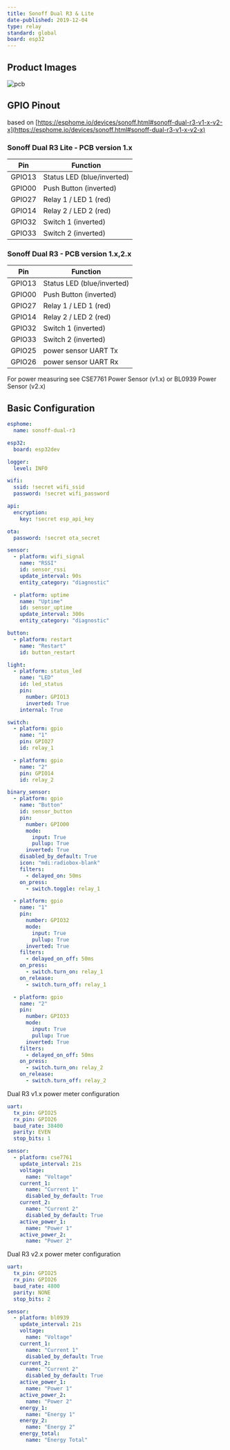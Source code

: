 ```yaml
---
title: Sonoff Dual R3 & Lite
date-published: 2019-12-04
type: relay
standard: global
board: esp32
---
```


## Product Images

![pcb](./Sonoff-DualR3-Lite-PCB.jpg "DualR3 Lite PCB v1.0")

## GPIO Pinout

based on [https://esphome.io/devices/sonoff.html#sonoff-dual-r3-v1-x-v2-x](https://esphome.io/devices/sonoff.html#sonoff-dual-r3-v1-x-v2-x)

### Sonoff Dual R3 Lite - PCB version 1.x

| Pin    | Function                   |
| ------ | -------------------------- |
| GPIO13 | Status LED (blue/inverted) |
| GPIO00 | Push Button (inverted)     |
| GPIO27 | Relay 1 / LED 1 (red)      |
| GPIO14 | Relay 2 / LED 2 (red)      |
| GPIO32 | Switch 1 (inverted)        |
| GPIO33 | Switch 2 (inverted)        |

### Sonoff Dual R3 - PCB version 1.x,2.x

| Pin    | Function                   |
| ------ | -------------------------- |
| GPIO13 | Status LED (blue/inverted) |
| GPIO00 | Push Button (inverted)     |
| GPIO27 | Relay 1 / LED 1 (red)      |
| GPIO14 | Relay 2 / LED 2 (red)      |
| GPIO32 | Switch 1 (inverted)        |
| GPIO33 | Switch 2 (inverted)        |
| GPIO25 | power sensor UART Tx       |
| GPIO26 | power sensor UART Rx       |

For power measuring see CSE7761 Power Sensor (v1.x) or BL0939 Power Sensor (v2.x)

## Basic Configuration

```yaml
esphome:
  name: sonoff-dual-r3

esp32:
  board: esp32dev

logger:
  level: INFO

wifi:
  ssid: !secret wifi_ssid
  password: !secret wifi_password

api:
  encryption:
    key: !secret esp_api_key

ota:
  password: !secret ota_secret

sensor:
  - platform: wifi_signal
    name: "RSSI"
    id: sensor_rssi
    update_interval: 90s
    entity_category: "diagnostic"

  - platform: uptime
    name: "Uptime"
    id: sensor_uptime
    update_interval: 300s
    entity_category: "diagnostic"

button:
  - platform: restart
    name: "Restart"
    id: button_restart

light:
  - platform: status_led
    name: "LED"
    id: led_status
    pin:
      number: GPIO13
      inverted: True
    internal: True

switch:
  - platform: gpio
    name: "1"
    pin: GPIO27
    id: relay_1

  - platform: gpio
    name: "2"
    pin: GPIO14
    id: relay_2

binary_sensor:
  - platform: gpio
    name: "Button"
    id: sensor_button
    pin:
      number: GPIO00
      mode:
        input: True
        pullup: True
      inverted: True
    disabled_by_default: True
    icon: "mdi:radiobox-blank"
    filters:
      - delayed_on: 50ms
    on_press:
      - switch.toggle: relay_1

  - platform: gpio
    name: "1"
    pin:
      number: GPIO32
      mode:
        input: True
        pullup: True
      inverted: True
    filters:
      - delayed_on_off: 50ms
    on_press:
      - switch.turn_on: relay_1
    on_release:
      - switch.turn_off: relay_1

  - platform: gpio
    name: "2"
    pin:
      number: GPIO33
      mode:
        input: True
        pullup: True
      inverted: True
    filters:
      - delayed_on_off: 50ms
    on_press:
      - switch.turn_on: relay_2
    on_release:
      - switch.turn_off: relay_2
```

Dual R3 v1.x power meter configuration

```yaml
uart:
  tx_pin: GPIO25
  rx_pin: GPIO26
  baud_rate: 38400
  parity: EVEN
  stop_bits: 1

sensor:
  - platform: cse7761
    update_interval: 21s
    voltage:
      name: "Voltage"
    current_1:
      name: "Current 1"
      disabled_by_default: True
    current_2:
      name: "Current 2"
      disabled_by_default: True
    active_power_1:
      name: "Power 1"
    active_power_2:
      name: "Power 2"
```

Dual R3 v2.x power meter configuration

```yaml
uart:
  tx_pin: GPIO25
  rx_pin: GPIO26
  baud_rate: 4800
  parity: NONE
  stop_bits: 2

sensor:
  - platform: bl0939
    update_interval: 21s
    voltage:
      name: "Voltage"
    current_1:
      name: "Current 1"
      disabled_by_default: True
    current_2:
      name: "Current 2"
      disabled_by_default: True
    active_power_1:
      name: "Power 1"
    active_power_2:
      name: "Power 2"
    energy_1:
      name: "Energy 1"
    energy_2:
      name: "Energy 2"
    energy_total:
      name: "Energy Total"
```
